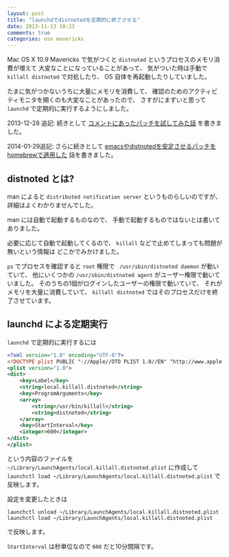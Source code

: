 ```yaml
---
layout: post
title: "launchdでdistnotedを定期的に終了させる"
date: 2013-11-13 18:23
comments: true
categories: osx mavericks
---
```

Mac OS X 10.9 Mavericks で気がつくと
`distnoted` というプロセスのメモリ消費が増えて
大変なことになっていることがあって、
気がついた時は手動で `killall distnoted` で対処したり、
OS 自体を再起動したりしていました。

たまに気がつかないうちに大量にメモリを消費して、
確認のためのアクティビティモニタを開くのも大変なことがあったので、
さすがにまずいと思って `launchd` で定期的に実行するようにしました。

2013-12-28 追記:
続きとして
[コメントにあったパッチを試してみた話](/blog/2013-12-27-emacs-inline-patch.html)
を書きました。

2014-01-29追記:
さらに続きとして
[emacsやdistnotedを安定させるパッチをhomebrewで適用した](/blog/2014-01-29-emacs-distnoted-patch.html)
話を書きました。

<!--more-->

## distnoted とは?

man によると `distributed notification server` というものらしいのですが、
詳細はよくわかりませんでした。

man には自動で起動するものなので、
手動で起動するものではないとは書いてありました。

必要に応じて自動で起動してくるので、
`killall` などで止めてしまっても問題が無いという情報は
どこかでみかけました。

`ps` でプロセスを確認すると `root` 権限で
` /usr/sbin/distnoted daemon` が動いていて、
他にいくつかの
`/usr/sbin/distnoted agent`
がユーザー権限で動いていました。
そのうちの1個がログインしたユーザーの権限で動いていて、
それがメモリを大量に消費していて、
`killall distnoted`
ではそのプロセスだけを終了させています。

## launchd による定期実行

`launchd` で定期的に実行するには


```xml ~/Library/LaunchAgents/local.killall.distnoted.plist
<?xml version="1.0" encoding="UTF-8"?>
<!DOCTYPE plist PUBLIC "-//Apple//DTD PLIST 1.0//EN" "http://www.apple.com/DTDs/PropertyList-1.0.dtd">
<plist version="1.0">
<dict>
	<key>Label</key>
	<string>local.killall.distnoted</string>
	<key>ProgramArguments</key>
	<array>
		<string>/usr/bin/killall</string>
		<string>distnoted</string>
	</array>
	<key>StartInterval</key>
	<integer>600</integer>
</dict>
</plist>
```

という内容のファイルを
`~/Library/LaunchAgents/local.killall.distnoted.plist`
に作成して
`launchctl load ~/Library/LaunchAgents/local.killall.distnoted.plist`
で反映します。

設定を変更したときは

```
launchctl unload ~/Library/LaunchAgents/local.killall.distnoted.plist
launchctl load ~/Library/LaunchAgents/local.killall.distnoted.plist
```

で反映します。

`StartInterval` は秒単位なので `600` だと10分間隔です。
